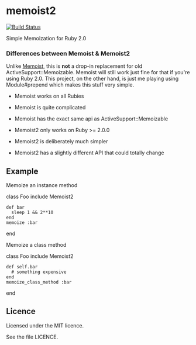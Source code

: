 memoist2
========

[![Build Status](https://travis-ci.org/matthewrudy/memoist2.png?branch=master)](https://travis-ci.org/matthewrudy/memoist2)

Simple Memoization for Ruby 2.0

### Differences between Memoist & Memoist2

Unlike [Memoist], this is **not** a drop-in replacement for old ActiveSupport::Memoizable. Memoist will still work just fine for that if you're using Ruby 2.0. This project, on the other hand, is just me playing using Module#prepend which makes this stuff very simple.

* Memoist works on all Rubies
* Memoist is quite complicated
* Memoist has the exact same api as ActiveSupport::Memoizable
* Memoist2 only works on Ruby >= 2.0.0
* Memoist2 is deliberately much simpler
* Memoist2 has a slightly different API that could totally change

  [Memoist]: https://github.com/matthewrudy/memoist

Example
-------

Memoize an instance method

  class Foo
    include Memoist2

    def bar
      sleep 1 && 2**10
    end
    memoize :bar
  end

Memoize a class method

  class Foo
    include Memoist2

    def self.bar
      # something expensive
    end
    memoize_class_method :bar
  end

Licence
-------

Licensed under the MIT licence.

See the file LICENCE.
